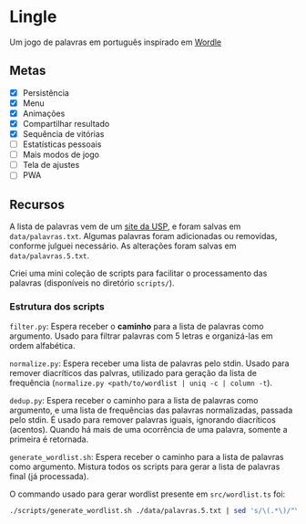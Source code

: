 # Lingle

Um jogo de palavras em português inspirado em [Wordle](https://www.nytimes.com/games/wordle/index.html)

## Metas

- [x] Persistência
- [x] Menu
- [x] Animações
- [x] Compartilhar resultado
- [x] Sequência de vitórias
- [ ] Estatísticas pessoais
- [ ] Mais modos de jogo
- [ ] Tela de ajustes
- [ ] PWA

## Recursos

A lista de palavras vem de um [site da USP](https://www.ime.usp.br/~pf/dicios/index.html), e foram salvas em `data/palavras.txt`.
Algumas palavras foram adicionadas ou removidas, conforme julguei necessário. As alterações foram salvas em `data/palavras.5.txt`.

Criei uma mini coleção de scripts para facilitar o processamento das palavras (disponíveis no diretório `scripts/`).

### Estrutura dos scripts

`filter.py`: Espera receber o **caminho** para a lista de palavras como argumento. Usado para filtrar palavras com 5 letras e organizá-las em ordem alfabética.

`normalize.py`: Espera receber uma lista de palavras pelo stdin. Usado para remover diacríticos das palvras, utilizado para geração da lista de frequência (`normalize.py <path/to/wordlist | uniq -c | column -t`).

`dedup.py`: Espera receber o caminho para a lista de palavras como argumento, e uma lista de frequências das palavras normalizadas, passada pelo stdin. É usado para remover palavras iguais, ignorando diacríticos (acentos). Quando há mais de uma ocorrência de uma palavra, somente a primeira é retornada.

`generate_wordlist.sh`: Espera receber o caminho para a lista de palavras como argumento. Mistura todos os scripts para gerar a lista de palavras final (já processada).

O commando usado para gerar wordlist presente em `src/wordlist.ts` foi:

```sh
./scripts/generate_wordlist.sh ./data/palavras.5.txt | sed 's/\(.*\)/"\1",/'
```
